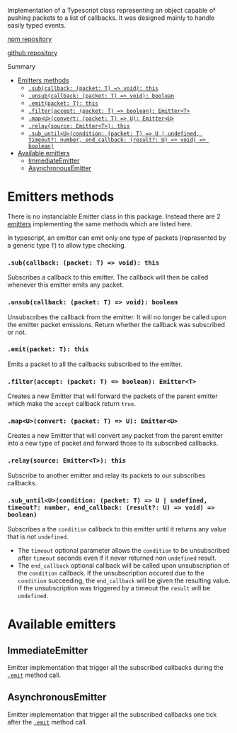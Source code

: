 Implementation of a Typescript class representing an object capable of pushing packets to a list of callbacks.
It was designed mainly to handle easily typed events.

[npm repository](https://www.npmjs.com/package/@stratus51/emitter)

[github repository](https://github.com/Stratus51/typescript_emitter)

Summary
- [Emitters methods](#EmitterMethods)
    - [`.sub(callback: (packet: T) => void): this`](#sub)
    - [`.unsub(callback: (packet: T) => void): boolean`](#unsub)
    - [`.emit(packet: T): this`](#emit)
    - [`.filter(accept: (packet: T) => boolean): Emitter<T>`](#filter)
    - [`.map<U>(convert: (packet: T) => U): Emitter<U>`](#map)
    - [`.relay(source: Emitter<T>): this`](#relay)
    - [`.sub_until<U>(condition: (packet: T) => U | undefined, timeout?: number, end_callback: (result?: U) => void) => boolean)`](#sub_until)
- [Available emitters](#Emitters)
    - [ImmediateEmitter](#ImmediateEmitter)
    - [AsynchronousEmitter](#AsynchronousEmitter)

<a name=EmitterMethods>Emitters methods</a>
===============================================================================
There is no instanciable Emitter class in this package. Instead there are 2
[emitters](#Emitters) implementing the same methods which are listed here.

In typescript, an emitter can emit only one type of packets (represented by a
generic type `T`) to allow type checking.

### <a name=sub>`.sub(callback: (packet: T) => void): this`</a>
Subscribes a callback to this emitter. The callback will then be called
whenever this emitter emits any packet.

### <a name=unsub>`.unsub(callback: (packet: T) => void): boolean`</a>
Unsubscribes the callback from the emitter. It will no longer be called upon
the emitter packet emissions.
Return whether the callback was subscribed or not.

### <a name=emit>`.emit(packet: T): this`</a>
Emits a packet to all the callbacks subscribed to the emitter.

### <a name=filter>`.filter(accept: (packet: T) => boolean): Emitter<T>`</a>
Creates a new Emitter that will forward the packets of the parent emitter which
make the `accept` callback return `true`.

### <a name=map>`.map<U>(convert: (packet: T) => U): Emitter<U>`</a>
Creates a new Emitter that will convert any packet from the parent emitter into
a new type of packet and forward those to its subscribed callbacks.

### <a name=relay>`.relay(source: Emitter<T>): this`</a>
Subscribe to another emitter and relay its packets to our subscribes callbacks.

### <a name=sub_until>`.sub_until<U>(condition: (packet: T) => U | undefined, timeout?: number, end_callback: (result?: U) => void) => boolean)`
Subscribes a the `condition` callback to this emitter until it returns any
value that is not `undefined`.
- The `timeout` optional parameter allows the `condition` to be unsubscribed
after `timeout` seconds even if it never returned non `undefined` result.
- The `end_callback` optional callback will be called upon unsubscription of
the `condition` callback. If the unsubscription occured due to the `condition`
succeeding, the `end_callback` will be given the resulting value. If the
unsubscription was triggered by a timeout the `result` will be `undefined`.

<a name=Emitters>Available emitters</a>
===============================================================================
<a name=ImmediateEmitter>ImmediateEmitter</a>
-------------------------------------------------------------------------------
Emitter implementation that trigger all the subscribed callbacks during the
[`.emit`](#emit) method call.

<a name=AsynchronousEmitter>AsynchronousEmitter</a>
-------------------------------------------------------------------------------
Emitter implementation that trigger all the subscribed callbacks one tick after
the [`.emit`](#emit) method call.
